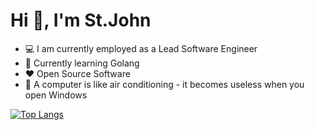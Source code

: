# Hi 👋, I'm St.John

 - 💻 I am currently employed as a Lead Software Engineer
 - 🌱 Currently learning Golang 
 - ❤️ Open Source Software 
 - 🐧 A computer is like air conditioning - it becomes useless when you open Windows

[![Top Langs](https://github-readme-stats-1-khaki.vercel.app/api/top-langs/?username=stjohn96&layout=compact&langs_count=5&hide=CSS,HTML&role=OWNER,ORGANIZATION_MEMBER,COLLABORATOR)](https://github.com/stjohn96)
